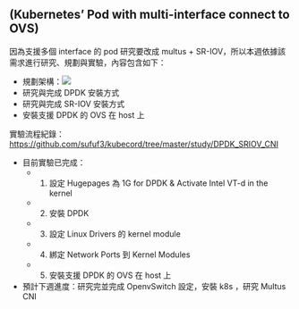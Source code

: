 ## (Kubernetes’ Pod with multi-interface connect to OVS)

因為支援多個 interface 的 pod 研究要改成 multus + SR-IOV，所以本週依據該需求進行研究、規劃與實驗，內容包含如下：  
- 規劃架構：![](https://i.imgur.com/8Zul73X.png)
- 研究與完成 DPDK 安裝方式
- 研究與完成 SR-IOV 安裝方式
- 安裝支援 DPDK 的 OVS 在 host 上

實驗流程紀錄：https://github.com/sufuf3/kubecord/tree/master/study/DPDK_SRIOV_CNI  
- 目前實驗已完成：
    - 1. 設定 Hugepages 為 1G for DPDK & Activate Intel VT-d in the kernel
    - 2. 安裝 DPDK
    - 3. 設定 Linux Drivers 的 kernel module
    - 4. 綁定 Network Ports 到 Kernel Modules
    - 5. 安裝支援 DPDK 的 OVS 在 host 上
- 預計下週進度：研究完並完成 OpenvSwitch 設定，安裝 k8s ，研究 Multus CNI
